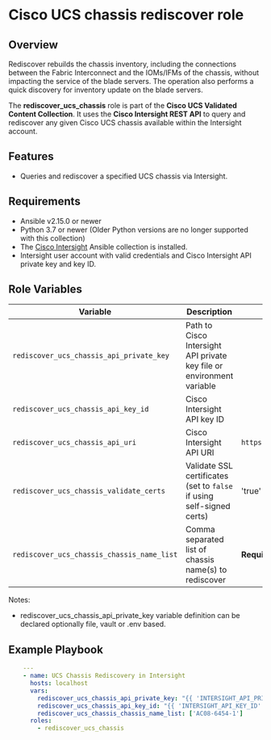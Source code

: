 # Cisco UCS chassis rediscover role

## Overview

Rediscover rebuilds the chassis inventory, including the connections between the Fabric Interconnect and the IOMs/IFMs of the chassis, without impacting the service of the blade servers. The operation also performs a quick discovery for inventory update on the blade servers.

The **rediscover_ucs_chassis** role is part of the **Cisco UCS Validated Content Collection**. It uses the **Cisco Intersight REST API** to query and rediscover
any given Cisco UCS chassis available within the Intersight account.

## Features

- Queries and rediscover a specified UCS chassis via Intersight.

## Requirements

* Ansible v2.15.0 or newer
* Python 3.7 or newer (Older Python versions are no longer supported with this collection)
* The [Cisco Intersight](https://docs.ansible.com/ansible/latest/collections/cisco/intersight/index.html) Ansible collection is installed.
* Intersight user account with valid credentials and Cisco Intersight API private key and key ID.

## Role Variables

| Variable                                    | Description                                                            | Default                         |
|---------------------------------------------|------------------------------------------------------------------------|---------------------------------|
| `rediscover_ucs_chassis_api_private_key`    | Path to Cisco Intersight API private key file or environment variable  |                                 |
| `rediscover_ucs_chassis_api_key_id`         | Cisco Intersight API key ID                                            |                                 |
| `rediscover_ucs_chassis_api_uri`            | Cisco Intersight API URI                                               | `https://intersight.com/api/v1` |
| `rediscover_ucs_chassis_validate_certs`     | Validate SSL certificates (set to `false` if using self-signed certs)  | 'true'                          |
| `rediscover_ucs_chassis_chassis_name_list`  | Comma separated list of chassis name(s) to rediscover                  | **Required** (no default)       |

Notes:
* rediscover_ucs_chassis_api_private_key variable definition can be declared optionally file, vault or .env based.

## Example Playbook

```yaml
    ---
    - name: UCS Chassis Rediscovery in Intersight
      hosts: localhost
      vars:
        rediscover_ucs_chassis_api_private_key: "{{ 'INTERSIGHT_API_PRIVATE_KEY' }}"
        rediscover_ucs_chassis_api_key_id: "{{ 'INTERSIGHT_API_KEY_ID' }}"
        rediscover_ucs_chassis_chassis_name_list: ['AC08-6454-1']
      roles:
        - rediscover_ucs_chassis
```
